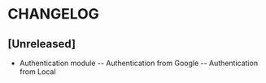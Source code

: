 # CHANGELOG

## [Unreleased]
- Authentication module
-- Authentication from Google
-- Authentication from Local